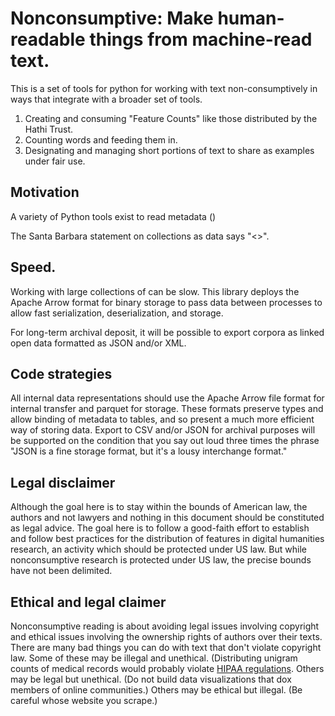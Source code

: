 # Nonconsumptive: Make human-readable things from machine-read text.

This is a set of tools for python for working with text non-consumptively in ways that integrate 
with a broader set of tools.

1. Creating and consuming "Feature Counts" like those distributed by the Hathi Trust.
2. Counting words and feeding them in.
3. Designating and managing short portions of text to share as examples under fair use.

## Motivation

A variety of Python tools exist to read metadata ()

The Santa Barbara statement on collections as data says "<>". 

## Speed.

Working with large collections of can be slow. This library deploys the Apache Arrow format for binary storage to pass data
between processes to allow fast serialization, deserialization, and storage.

For long-term archival deposit, it will be possible to export corpora as linked open data formatted as JSON and/or XML.

## Code strategies

All internal data representations should use the Apache Arrow file format for internal transfer and parquet for storage. These formats preserve types and allow binding of metadata to tables, and so present a much more efficient way of storing data. Export to CSV and/or JSON for archival purposes will be supported on the condition that you say out loud three times the phrase "JSON is a fine storage format, but it's a lousy interchange format."

## Legal disclaimer

Although the goal here is to stay within the bounds of American law, the authors and not lawyers and nothing in this document 
should be constituted as legal advice. The goal here is to follow a good-faith effort to establish and follow best practices for the distribution of features in digital humanities research, an activity which should be protected under US law. But while nonconsumptive research is protected under US law, the precise bounds have not been delimited.

## Ethical and legal claimer

Nonconsumptive reading is about avoiding legal issues involving copyright and ethical issues involving the ownership rights of authors over their texts. There are many bad things you can do with text that don't violate copyright law. 
Some of these may be illegal and unethical. (Distributing unigram counts of medical records would probably violate [HIPAA regulations](https://www.hhs.gov/hipaa/index.html). Others may be legal but unethical. (Do not build data visualizations that dox members of online communities.) Others may be ethical but illegal. (Be careful whose website you scrape.) 


